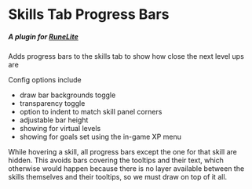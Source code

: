 # Skills Tab Progress Bars
##### A plugin for [RuneLite](https://runelite.net/)
Adds progress bars to the skills tab to show how close the next level ups are

Config options include 
- draw bar backgrounds toggle
- transparency toggle
- option to indent to match skill panel corners
- adjustable bar height
- showing for virtual levels
- showing for goals set using the in-game XP menu

While hovering a skill, all progress bars except the one for that skill are hidden.
This avoids bars covering the tooltips and their text, which otherwise would happen because
there is no layer available between the skills themselves and their tooltips,
so we must draw on top of it all.